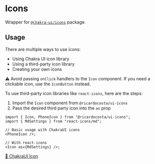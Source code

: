 # Icons

Wrapper for [`@chakra-ui/icons`](https://github.com/chakra-ui/chakra-ui/tree/main/packages/components/icons) package.

## Usage

There are multiple ways to use icons:

- Using Chakra UI icon library
- Using a third-party icon library
- Creating your own icons

⚠️ Avoid passing `onClick` handlers to the `Icon` component. If you need a clickable icon, use the `IconButton` instead.

To use third-party icon libraries like `react-icons`, here are the steps:

1. Import the `Icon` component from `@ricardocosta/ui-icons`
2. Pass the desired third party icon into the `as` prop

```tsx
import { Icon, PhoneIcon } from "@ricardocosta/ui-icons";
import { MdSettings } from "react-icons/md";

// Basic usage with ChakraUI icons
<PhoneIcon />;

// With react-icons
<Icon as={MdSettings} />;
```

[🔗 ChakraUI Icon](https://chakra-ui.com/docs/components/icon)
